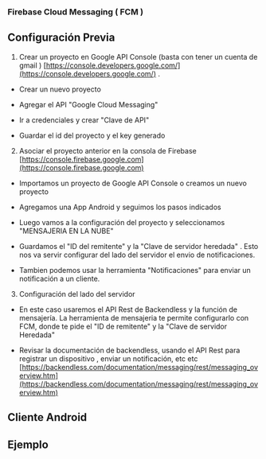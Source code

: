 
### Firebase Cloud Messaging ( FCM )

## Configuración Previa

1. Crear un proyecto en Google API Console (basta con tener un cuenta de gmail ) [https://console.developers.google.com/](https://console.developers.google.com/) . 
  
  - Crear un nuevo proyecto
  
  - Agregar el API "Google Cloud Messaging"
  
  - Ir a credenciales y crear "Clave de API"
  
  - Guardar el id del proyecto y el key generado
  
2. Asociar el proyecto anterior en la consola de Firebase [https://console.firebase.google.com](https://console.firebase.google.com)

  - Importamos un proyecto de Google API Console o creamos un nuevo proyecto
  
  - Agregamos una App Android y seguimos los pasos indicados
  
  - Luego vamos a la configuración del proyecto y seleccionamos "MENSAJERIA EN LA NUBE"
  
  - Guardamos el "ID del remitente" y la "Clave de servidor heredada" . Esto nos va servir configurar del lado del servidor el envio de notificaciones.
  
  - Tambien podemos usar la herramienta "Notificaciones" para enviar un notificación a un cliente.
  
  
3. Configuración del lado del servidor

  - En este caso usaremos el API Rest de Backendless y la función de mensajería. La herramienta de mensajeria te permite configurarlo con FCM, donde te pide el "ID de remitente" y la "Clave de servidor Heredada"
  
  - Revisar la documentación de backendless, usando el API Rest  para registrar un dispositivo , enviar un notificación, etc etc [https://backendless.com/documentation/messaging/rest/messaging_overview.htm](https://backendless.com/documentation/messaging/rest/messaging_overview.htm)
  
  
## Cliente Android


## Ejemplo 
